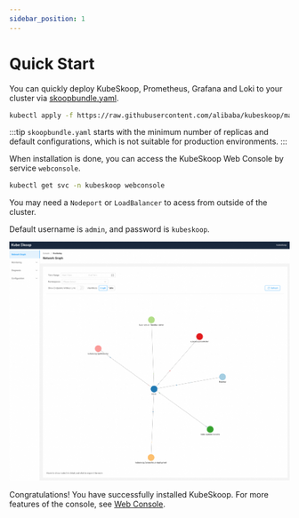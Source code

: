 ```yaml
---
sidebar_position: 1
---
```


# Quick Start

You can quickly deploy KubeSkoop, Prometheus, Grafana and Loki to your cluster via [skoopbundle.yaml](deploy/skoopbundle.yaml).

```bash
kubectl apply -f https://raw.githubusercontent.com/alibaba/kubeskoop/main/deploy/skoopbundle.yaml
```

:::tip
`skoopbundle.yaml` starts with the minimum number of replicas and default configurations, which is not suitable for production environments.
:::

When installation is done, you can access the KubeSkoop Web Console by service `webconsole`.

```bash
kubectl get svc -n kubeskoop webconsole
```

You may need a `Nodeport` or `LoadBalancer` to acess from outside of the cluster.

Default username is `admin`, and password is `kubeskoop`.

![Web Console](/img/web_console.jpg)

Congratulations! You have successfully installed KubeSkoop. For more features of the console, see [Web Console](../guide/web-console.md).
